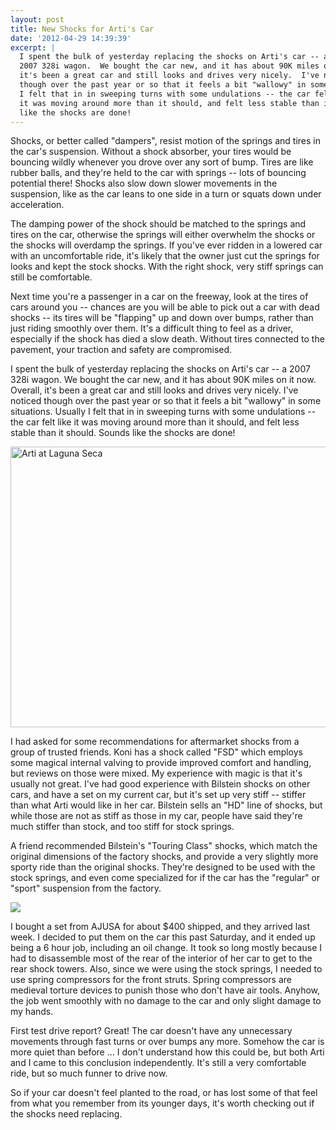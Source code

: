 ```yaml
---
layout: post
title: New Shocks for Arti's Car
date: '2012-04-29 14:39:39'
excerpt: |
  I spent the bulk of yesterday replacing the shocks on Arti's car -- a
  2007 328i wagon.  We bought the car new, and it has about 90K miles on it now.  Overall,
  it's been a great car and still looks and drives very nicely.  I've noticed
  though over the past year or so that it feels a bit "wallowy" in some situations.  Usually
  I felt that in in sweeping turns with some undulations -- the car felt like
  it was moving around more than it should, and felt less stable than it should.  Sounds
  like the shocks are done!
---
```

Shocks, or better called "dampers", resist motion of the springs and tires in the car's suspension.  Without a shock absorber, your tires would be bouncing wildly whenever you drove over any sort of bump.  Tires are like rubber balls, and they're held to the car with springs -- lots of bouncing potential there!  Shocks also slow down slower movements in the suspension, like as the car leans to one side in a turn or squats down under acceleration.  

The damping power of the shock should be matched to the springs and tires on the car, otherwise the springs will either overwhelm the shocks or the shocks will overdamp the springs.  If you've ever ridden in a lowered car with an uncomfortable ride, it's likely that the owner just cut the springs for looks and kept the stock shocks.  With the right shock, very stiff springs can still be comfortable.

Next time you're a passenger in a car on the freeway, look at the tires of cars around you -- chances are you will be able to pick out a car with dead shocks -- its tires will be "flapping" up and down over bumps, rather than just riding smoothly over them.  It's a difficult thing to feel as a driver, especially if the shock has died a slow death.  Without tires connected to the pavement, your traction and safety are compromised.

I spent the bulk of yesterday replacing the shocks on Arti's car -- a 2007 328i wagon.  We bought the car new, and it has about 90K miles on it now.  Overall, it's been a great car and still looks and drives very nicely.  I've noticed though over the past year or so that it feels a bit "wallowy" in some situations.  Usually I felt that in in sweeping turns with some undulations -- the car felt like it was moving around more than it should, and felt less stable than it should.  Sounds like the shocks are done!

<a href="http://www.flickr.com/photos/thenobot/7124730511/" title="Arti at Laguna Seca by thenobot, on Flickr"><img src="https://farm9.staticflickr.com/8151/7124730511_f7fa2296a6_z.jpg" width="640" height="449" alt="Arti at Laguna Seca"></a>

I had asked for some recommendations for aftermarket shocks from a group of trusted friends.  Koni has a shock called "FSD" which employs some magical internal valving to provide improved comfort and handling, but reviews on those were mixed.  My experience with magic is that it's usually not great.  I've had good experience with Bilstein shocks on other cars, and have a set on my current car, but it's set up very stiff -- stiffer than what Arti would like in her car.  Bilstein sells an "HD" line of shocks, but while those are not as stiff as those in my car, people have said they're much stiffer than stock, and too stiff for stock springs.

A friend recommended Bilstein's "Touring Class" shocks, which match the original dimensions of the factory shocks, and provide a very slightly more sporty ride than the original shocks.  They're designed to be used with the stock springs, and even come specialized for if the car has the "regular" or "sport" suspension from the factory.

<img src="http://www.tirerack.com/images/suspension/search_susp/large/bilstein_21_030338_l.jpg"/>

I bought a set from AJUSA for about $400 shipped, and they arrived last week.  I decided to put them on the car this past Saturday, and it ended up being a 6 hour job, including an oil change.  It took so long mostly because I had to disassemble most of the rear of the interior of her car to get to the rear shock towers.  Also, since we were using the stock springs, I needed to use spring compressors for the front struts.  Spring compressors are medieval torture devices to punish those who don't have air tools.  Anyhow, the job went smoothly with no damage to the car and only slight damage to my hands.

First test drive report?  Great!  The car doesn't have any unnecessary movements through fast turns or over bumps any more.  Somehow the car is more quiet than before ... I don't understand how this could be, but both Arti and I came to this conclusion independently.  It's still a very comfortable ride, but so much funner to drive now.

So if your car doesn't feel planted to the road, or has lost some of that feel from what you remember from its younger days, it's worth checking out if the shocks need replacing.
